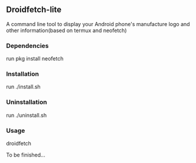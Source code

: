 ## Droidfetch-lite

A command line tool to display your Android phone's manufacture logo and other information(based on termux and neofetch)

### Dependencies

run pkg install neofetch

### Installation

run ./install.sh

### Uninstallation

run ./uninstall.sh

### Usage

droidfetch

To be finished...